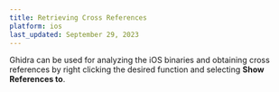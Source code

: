 ```yaml
---
title: Retrieving Cross References
platform: ios
last_updated: September 29, 2023
---
```


Ghidra can be used for analyzing the iOS binaries and obtaining cross references by right clicking the desired function and selecting **Show References to**.
